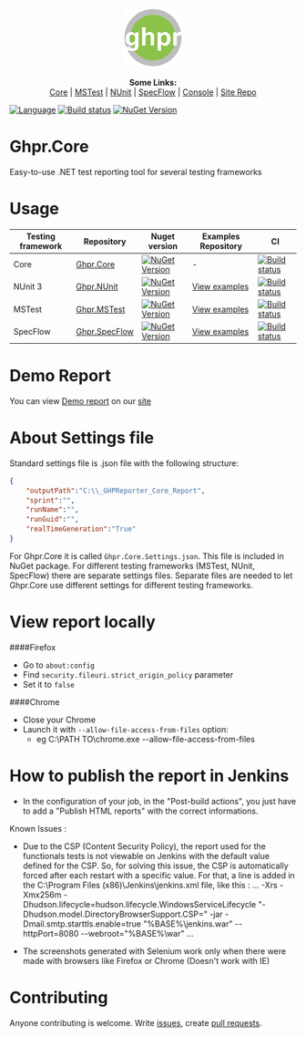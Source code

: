 <p align="center">
  <a href="https://ghpreporter.github.io/"><img src="https://github.com/GHPReporter/GHPReporter.github.io/blob/master/img/logo-small.png?raw=true" alt="Project icon"></a>
  <br><br>
  <b>Some Links:</b><br>
  <a href="https://github.com/GHPReporter/Ghpr.Core">Core</a> |
  <a href="https://github.com/GHPReporter/Ghpr.MSTest">MSTest</a> |
  <a href="https://github.com/GHPReporter/Ghpr.NUnit">NUnit</a> |
  <a href="https://github.com/GHPReporter/Ghpr.SpecFlow">SpecFlow</a> |
  <a href="https://github.com/GHPReporter/Ghpr.Console">Console</a> |
  <a href="https://github.com/GHPReporter/GHPReporter.github.io/">Site Repo</a>
</p>

[![Language](http://gh-toprated.info/Badges/LanguageBadge?user=GHPReporter&repo=Ghpr.Core&theme=light&fontWeight=bold)](https://github.com/GHPReporter/Ghpr.Core)
[![Build status](https://ci.appveyor.com/api/projects/status/ix1epmijw6uc780w?svg=true)](https://ci.appveyor.com/project/elv1s42/ghpr-core)
[![NuGet Version](https://img.shields.io/nuget/v/Ghpr.Core.svg)](https://www.nuget.org/packages/Ghpr.Core)

# Ghpr.Core

Easy-to-use .NET test reporting tool for several testing frameworks

# Usage

|Testing framework|Repository|Nuget version|Examples Repository|CI|
|---|---|---|---|---|
|Core|[Ghpr.Core](https://github.com/GHPReporter/Ghpr.Core)|[![NuGet Version](https://img.shields.io/nuget/v/Ghpr.Core.svg)](https://www.nuget.org/packages/Ghpr.Core)|-|[![Build status](https://ci.appveyor.com/api/projects/status/ix1epmijw6uc780w?svg=true)](https://ci.appveyor.com/project/elv1s42/ghpr-core)|
|NUnit 3|[Ghpr.NUnit](https://github.com/GHPReporter/Ghpr.NUnit#usage)|[![NuGet Version](https://img.shields.io/nuget/v/Ghpr.NUnit.svg)](https://www.nuget.org/packages/Ghpr.NUnit)|[View examples](https://github.com/GHPReporter/Ghpr.NUnit.Examples)|[![Build status](https://ci.appveyor.com/api/projects/status/edl1eag5luk5v4xs?svg=true)](https://ci.appveyor.com/project/elv1s42/ghpr-nunit)|
|MSTest|[Ghpr.MSTest](https://github.com/GHPReporter/Ghpr.MSTest#usage)|[![NuGet Version](https://img.shields.io/nuget/v/Ghpr.MSTest.svg)](https://www.nuget.org/packages/Ghpr.MSTest)|[View examples](https://github.com/GHPReporter/Ghpr.MSTest.Examples)|[![Build status](https://ci.appveyor.com/api/projects/status/0surlhjtkckdiw18?svg=true)](https://ci.appveyor.com/project/elv1s42/ghpr-mstest)|
|SpecFlow|[Ghpr.SpecFlow](https://github.com/GHPReporter/Ghpr.SpecFlow)|[![NuGet Version](https://img.shields.io/nuget/v/Ghpr.SpecFlowPlugin.svg)](https://www.nuget.org/packages/Ghpr.SpecFlowPlugin)|[View examples](https://github.com/GHPReporter/Ghpr.SpecFlow.Examples)|[![Build status](https://ci.appveyor.com/api/projects/status/jtmugpb1axnpc97g?svg=true)](https://ci.appveyor.com/project/elv1s42/ghpr-specflow)|

# Demo Report

You can view [Demo report](http://ghpreporter.github.io/report/) on our [site](http://ghpreporter.github.io/)

# About Settings file

Standard settings file is .json file with the following structure:
``` json
{
	"outputPath":"C:\\_GHPReporter_Core_Report",
	"sprint":"",
	"runName":"",
	"runGuid":"",
	"realTimeGeneration":"True"
}
```
For Ghpr.Core it is called `Ghpr.Core.Settings.json`. This file is included in NuGet package. For different testing frameworks (MSTest, NUnit, SpecFlow) there are separate settings files. Separate files are needed to let Ghpr.Core use different settings for different testing frameworks.

# View report locally

####Firefox

 - Go to `about:config`
 - Find `security.fileuri.strict_origin_policy` parameter
 - Set it to `false`
 
####Chrome

 - Close your Chrome
 - Launch it with `--allow-file-access-from-files` option:
    - eg C:\PATH TO\chrome.exe --allow-file-access-from-files

# How to publish the report in Jenkins

 - In the configuration of your job, in the "Post-build actions", you just have to add a "Publish HTML reports" with the correct informations.
 
Known Issues : 
 - Due to the CSP (Content Security Policy), the report used for the functionals tests is not viewable on Jenkins with the default value defined for the CSP. So, for solving this issue, the CSP is automatically forced after each restart with a specific value. For that, a line is added in the C:\Program Files (x86)\Jenkins\jenkins.xml file, like this :
... 
 <arguments>-Xrs -Xmx256m -Dhudson.lifecycle=hudson.lifecycle.WindowsServiceLifecycle "-Dhudson.model.DirectoryBrowserSupport.CSP=" -jar -Dmail.smtp.starttls.enable=true "%BASE%\jenkins.war" --httpPort=8080 --webroot="%BASE%\war"</arguments>
...

 - The screenshots generated with Selenium work only when there were made with browsers like Firefox or Chrome (Doesn't work with IE) 
 

# Contributing

Anyone contributing is welcome. Write [issues](https://github.com/GHPReporter/Ghpr.Core/issues), create [pull requests](https://github.com/GHPReporter/Ghpr.Core/pulls).
